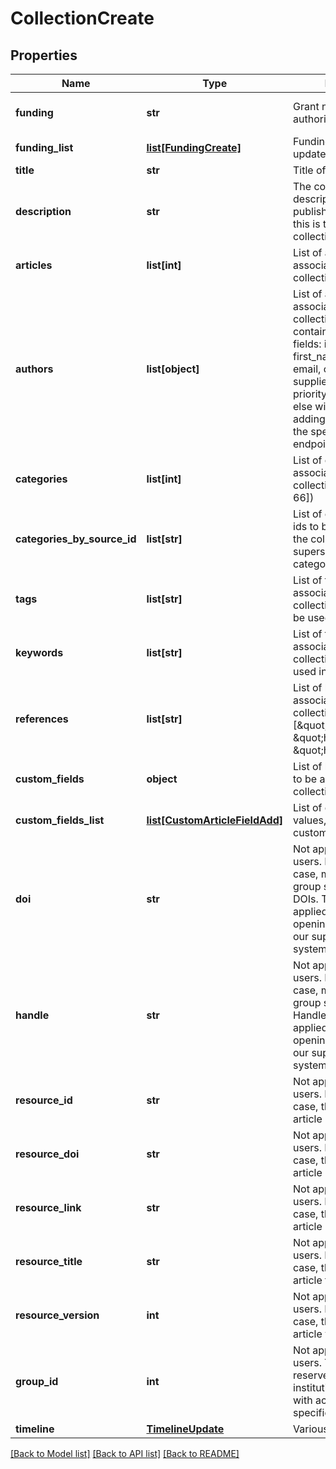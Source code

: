 # CollectionCreate

## Properties
Name | Type | Description | Notes
------------ | ------------- | ------------- | -------------
**funding** | **str** | Grant number or funding authority | [optional] [default to '']
**funding_list** | [**list[FundingCreate]**](FundingCreate.md) | Funding creation / update items | [optional] 
**title** | **str** | Title of collection | 
**description** | **str** | The collection description. In a publisher case, usually this is the remote collection description | [optional] [default to '']
**articles** | **list[int]** | List of articles to be associated with the collection | [optional] 
**authors** | **list[object]** | List of authors to be associated with the collection. The list can contain the following fields: id, name, first_name, last_name, email, orcid_id. If an id is supplied, it will take priority and everything else will be ignored. For adding more authors use the specific authors endpoint. | [optional] 
**categories** | **list[int]** | List of category ids to be associated with the collection(e.g [1, 23, 33, 66]) | [optional] 
**categories_by_source_id** | **list[str]** | List of category source ids to be associated with the collection, supersedes the categories property | [optional] 
**tags** | **list[str]** | List of tags to be associated with the collection. Keywords can be used instead | [optional] 
**keywords** | **list[str]** | List of tags to be associated with the collection. Tags can be used instead | [optional] 
**references** | **list[str]** | List of links to be associated with the collection (e.g [\&quot;http://link1\&quot;, \&quot;http://link2\&quot;, \&quot;http://link3\&quot;]) | [optional] 
**custom_fields** | **object** | List of key, values pairs to be associated with the collection | [optional] 
**custom_fields_list** | [**list[CustomArticleFieldAdd]**](CustomArticleFieldAdd.md) | List of custom fields values, supersedes custom_fields parameter | [optional] 
**doi** | **str** | Not applicable for regular users. In an institutional case, make sure your group supports setting DOIs. This setting is applied by figshare via opening a ticket through our support/helpdesk system. | [optional] [default to '']
**handle** | **str** | Not applicable for regular users. In an institutional case, make sure your group supports setting Handles. This setting is applied by figshare via opening a ticket through our support/helpdesk system. | [optional] [default to '']
**resource_id** | **str** | Not applicable to regular users. In a publisher case, this is the publisher article id | [optional] 
**resource_doi** | **str** | Not applicable to regular users. In a publisher case, this is the publisher article DOI. | [optional] [default to '']
**resource_link** | **str** | Not applicable to regular users. In a publisher case, this is the publisher article link | [optional] 
**resource_title** | **str** | Not applicable to regular users. In a publisher case, this is the publisher article title. | [optional] [default to '']
**resource_version** | **int** | Not applicable to regular users. In a publisher case, this is the publisher article version | [optional] 
**group_id** | **int** | Not applicable to regular users. This field is reserved to institutions/publishers with access to assign to specific groups | [optional] 
**timeline** | [**TimelineUpdate**](TimelineUpdate.md) | Various timeline dates | [optional] 

[[Back to Model list]](../README.md#documentation-for-models) [[Back to API list]](../README.md#documentation-for-api-endpoints) [[Back to README]](../README.md)


